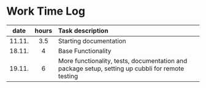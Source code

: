 # Work Time Log

|  date  | hours | Task description                                                                                 |
|:------:|:-----:|:-------------------------------------------------------------------------------------------------|
| 11.11. |  3.5  | Starting documentation                                                                           |
| 18.11. |   4   | Base Functionality                                                                               |
| 19.11. |   6   | More functionality, tests, documentation and package setup, setting up cubbli for remote testing |
 
